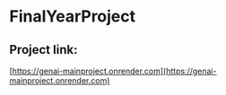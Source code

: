 # FinalYearProject

## Project link:
[https://genai-mainproject.onrender.com](https://genai-mainproject.onrender.com)
